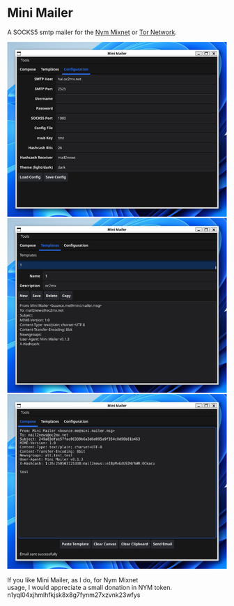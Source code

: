 # Mini Mailer

A SOCKS5 smtp mailer for the [Nym Mixnet](https://nym.com/mixnet) or [Tor Network](https://torproject.org).


![Mini Mailer Configuration](img/Mini_Mailer_1.png)
![Mini Mailer Templates](img/Mini_Mailer_2.png)
![Mini Mailer Compose](img/Mini_Mailer_3.png)

If you like Mini Mailer, as I do, for Nym Mixnet  
usage, I would appreciate a small donation in NYM
token. n1yql04xjhmlhfkjsk8x8g7fynm27xzvnk23wfys

